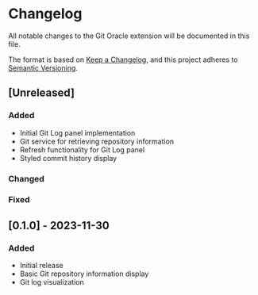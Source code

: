 # Changelog

All notable changes to the Git Oracle extension will be documented in this file.

The format is based on [Keep a Changelog](https://keepachangelog.com/en/1.0.0/),
and this project adheres to [Semantic Versioning](https://semver.org/spec/v2.0.0.html).

## [Unreleased]

### Added
- Initial Git Log panel implementation
- Git service for retrieving repository information
- Refresh functionality for Git Log panel
- Styled commit history display

### Changed

### Fixed

## [0.1.0] - 2023-11-30

### Added
- Initial release
- Basic Git repository information display
- Git log visualization